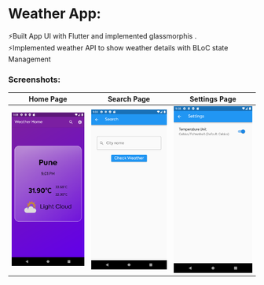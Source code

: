 # Weather App:
⚡️Built App UI with Flutter and implemented glassmorphis
.\
⚡️Implemented weather API to show weather details with BLoC state Management 

### Screenshots:
Home Page             |  Search Page           |        Settings Page
:-------------------------:|:-------------------------:|:-------------------------:
![](https://github.com/ShunyaCodes/Weather-App/blob/main/screenshots/Homepage.png)  |  ![](https://github.com/ShunyaCodes/Weather-App/blob/main/screenshots/Search.png)|  ![](https://github.com/ShunyaCodes/Weather-App/blob/main/screenshots/Settings.png)

